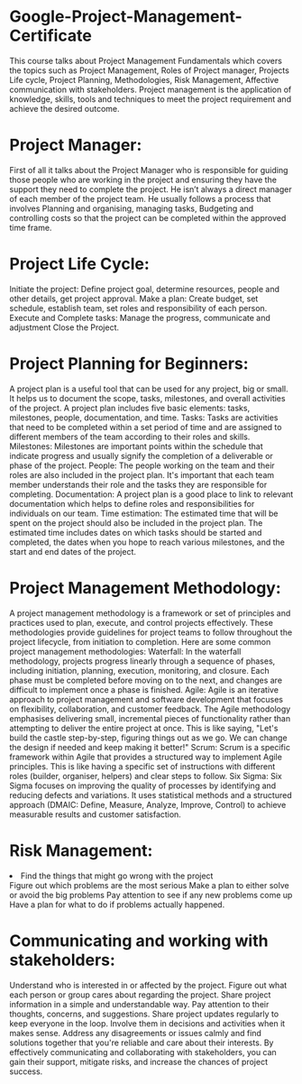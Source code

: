 # Google-Project-Management-Certificate
This course talks about Project Management Fundamentals which covers the topics such as Project Management, Roles of Project manager, Projects Life cycle, Project Planning, Methodologies, Risk Management, Affective communication with stakeholders. 
Project management is the application of knowledge, skills, tools and techniques to meet the project requirement and achieve the desired outcome.

# Project Manager:
First of all it talks about the Project Manager who is responsible for guiding those people who are working in the project and ensuring they have the support they need to complete the project. He isn’t always a direct manager of each member of the project team.
He usually follows a process that involves Planning and organising, managing tasks, Budgeting and controlling costs so that the project can be completed within the approved time frame. 

# Project Life Cycle:
Initiate the project: Define project goal, determine resources, people and other details, get project approval.
Make a plan: Create budget, set schedule, establish team, set roles and responsibility of each person.
 Execute and Complete tasks: Manage the progress, communicate and adjustment 
Close the Project.
 
# Project Planning for Beginners:
A project plan is a useful tool that can be used for any project, big or small. It helps us to document the scope, tasks, milestones, and overall activities of the project. A project plan includes five basic elements: tasks, milestones, people, documentation, and time.
Tasks:  Tasks are activities that need to be completed within a set period of time and are assigned to different members of the team according to their roles and skills.
 Milestones: Milestones are important points within the schedule that indicate progress and usually signify the completion of a deliverable or phase of the project.
 People: The people working on the team and their roles are also included in the project plan. It's important that each team member understands their role and the tasks they are responsible for completing.
Documentation: A project plan is a good place to link to relevant documentation which helps to define roles and responsibilities for individuals on our team.
 Time estimation: The estimated time that will be spent on the project should also be included in the project plan. The estimated time includes dates on which tasks should be started and completed, the dates when you hope to reach various milestones, and the start and end dates of the project.
 
# Project Management Methodology:
A project management methodology is a framework or set of principles and practices used to plan, execute, and control projects effectively. These methodologies provide guidelines for project teams to follow throughout the project lifecycle, from initiation to completion. Here are some common project management methodologies:
Waterfall:  In the waterfall methodology, projects progress linearly through a sequence of phases, including initiation, planning, execution, monitoring, and closure. Each phase must be completed before moving on to the next, and changes are difficult to implement once a phase is finished.
Agile: Agile is an iterative approach to project management and software development that focuses on flexibility, collaboration, and customer feedback. The Agile methodology emphasises delivering small, incremental pieces of functionality rather than attempting to deliver the entire project at once. This is like saying, "Let's build the castle step-by-step, figuring things out as we go. We can change the design if needed and keep making it better!"
Scrum: Scrum is a specific framework within Agile that provides a structured way to implement Agile principles. This is like having a specific set of instructions with different roles (builder, organiser, helpers) and clear steps to follow.
Six Sigma: Six Sigma focuses on improving the quality of processes by identifying and reducing defects and variations. It uses statistical methods and a structured approach (DMAIC: Define, Measure, Analyze, Improve, Control) to achieve measurable results and customer satisfaction.
 
# Risk Management:
<li>Find the things that might go wrong with the project</li>
Figure out which problems are the most serious
Make a plan to either solve or avoid the big problems
Pay attention to see if any new problems come up
Have a plan for what to do if problems actually happened.
  
# Communicating and working with stakeholders:
Understand who is interested in or affected by the project.
Figure out what each person or group cares about regarding the project.
Share project information in a simple and understandable way.
Pay attention to their thoughts, concerns, and suggestions.
Share project updates regularly to keep everyone in the loop.
Involve them in decisions and activities when it makes sense.
 Address any disagreements or issues calmly and find solutions together that you're reliable and care about their interests.
By effectively communicating and collaborating with stakeholders, you can gain their support, mitigate risks, and increase the chances of project success.
